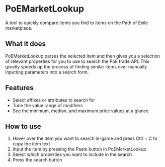 # PoEMarketLookup

A tool to quickly compare items you find to items on the Path of Exile marketplace.

## What it does

PoEMarketLookup parses the selected item and then gives you a selection of relevant properties for you to use to search the PoE trade API.
This greatly speeds up the process of finding similar items over manually inputting parameters into a search form.

## Features

* Select affixes or attributes to search for
* Tune the value range of modifiers
* See the minimum, median, and maximum price values at a glance

## How to use

1) Hover over the item you want to search in-game and press Ctrl + C to copy the item text
2) Input the item by pressing the Paste button in PoEMarketLookup
3) Select which properties you want to include in the search
4) Press the search button